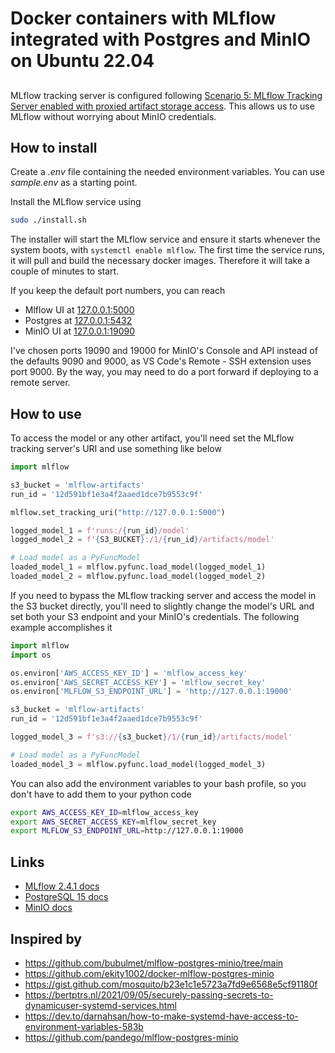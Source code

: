 # Docker containers with MLflow integrated with Postgres and MinIO on Ubuntu 22.04

##
MLflow tracking server is configured following [Scenario 5: MLflow Tracking Server enabled with proxied artifact storage access](https://mlflow.org/docs/2.4.1/tracking.html#scenario-5-mlflow-tracking-server-enabled-with-proxied-artifact-storage-access). This allows us to use MLflow without worrying about MinIO credentials.

## How to install
Create a *.env* file containing the needed environment variables. You can use *sample.env* as a starting point.

Install the MLflow service using
```bash
sudo ./install.sh
```
The installer will start the MLflow service and ensure it starts whenever the system boots, with `systemctl enable mlflow`. The first time the service runs, it will pull and build the necessary docker images. Therefore it will take a couple of minutes to start.

If you keep the default port numbers, you can reach
- Mlflow UI at [127.0.0.1:5000](http://127.0.0.1:5000)
- Postgres at [127.0.0.1:5432](http://127.0.0.1:5432)
- MinIO UI at [127.0.0.1:19090](http://127.0.0.1:19090)

I've chosen ports 19090 and 19000 for MinIO's Console and API instead of the defaults 9090 and 9000, as VS Code's Remote - SSH extension uses port 9000. By the way, you may need to do a port forward if deploying to a remote server.

## How to use
To access the model or any other artifact, you'll need set the MLflow tracking server's URI and use something like below

```python
import mlflow

s3_bucket = 'mlflow-artifacts'
run_id = '12d591bf1e3a4f2aaed1dce7b9553c9f'

mlflow.set_tracking_uri("http://127.0.0.1:5000")

logged_model_1 = f'runs:/{run_id}/model'
logged_model_2 = f'{S3_BUCKET}:/1/{run_id}/artifacts/model'

# Load model as a PyFuncModel
loaded_model_1 = mlflow.pyfunc.load_model(logged_model_1)
loaded_model_2 = mlflow.pyfunc.load_model(logged_model_2)
```

If you need to bypass the MLflow tracking server and access the model in the S3 bucket directly, you'll need to slightly change the model's URL and set both your S3 endpoint and your MinIO's credentials. The following example accomplishes it 

```python
import mlflow
import os

os.environ['AWS_ACCESS_KEY_ID'] = 'mlflow_access_key'
os.environ['AWS_SECRET_ACCESS_KEY'] = 'mlflow_secret_key'
os.environ['MLFLOW_S3_ENDPOINT_URL'] = 'http://127.0.0.1:19000'

s3_bucket = 'mlflow-artifacts'
run_id = '12d591bf1e3a4f2aaed1dce7b9553c9f'

logged_model_3 = f's3://{s3_bucket}/1/{run_id}/artifacts/model'

# Load model as a PyFuncModel
loaded_model_3 = mlflow.pyfunc.load_model(logged_model_3)
```

You can also add the environment variables to your bash profile, so you don't have to add them to your python code

```bash
export AWS_ACCESS_KEY_ID=mlflow_access_key
export AWS_SECRET_ACCESS_KEY=mlflow_secret_key
export MLFLOW_S3_ENDPOINT_URL=http://127.0.0.1:19000
```

## Links
- [MLflow 2.4.1 docs](https://mlflow.org/docs/2.4.1/index.html)
- [PostgreSQL 15 docs](https://www.postgresql.org/docs/15/index.html)
- [MinIO docs](https://min.io/docs/minio/container/index.html)

## Inspired by
- https://github.com/bubulmet/mlflow-postgres-minio/tree/main
- https://github.com/ekity1002/docker-mlflow-postgres-minio
- https://gist.github.com/mosquito/b23e1c1e5723a7fd9e6568e5cf91180f
- https://bertptrs.nl/2021/09/05/securely-passing-secrets-to-dynamicuser-systemd-services.html
- https://dev.to/darnahsan/how-to-make-systemd-have-access-to-environment-variables-583b
- https://github.com/pandego/mlflow-postgres-minio
